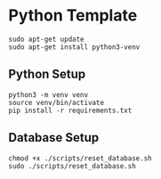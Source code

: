 # Python Template

```shell
sudo apt-get update
sudo apt-get install python3-venv
```

## Python Setup

```shell
python3 -m venv venv
source venv/bin/activate
pip install -r requirements.txt
```

## Database Setup

```shell
chmod +x ./scripts/reset_database.sh
sudo ./scripts/reset_database.sh
```